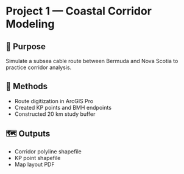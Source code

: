 # Project 1 — Coastal Corridor Modeling

## 🧭 Purpose
Simulate a subsea cable route between Bermuda and Nova Scotia to practice corridor analysis.

## 🧰 Methods
- Route digitization in ArcGIS Pro
- Created KP points and BMH endpoints
- Constructed 20 km study buffer

## 🗺️ Outputs
- Corridor polyline shapefile
- KP point shapefile
- Map layout PDF

